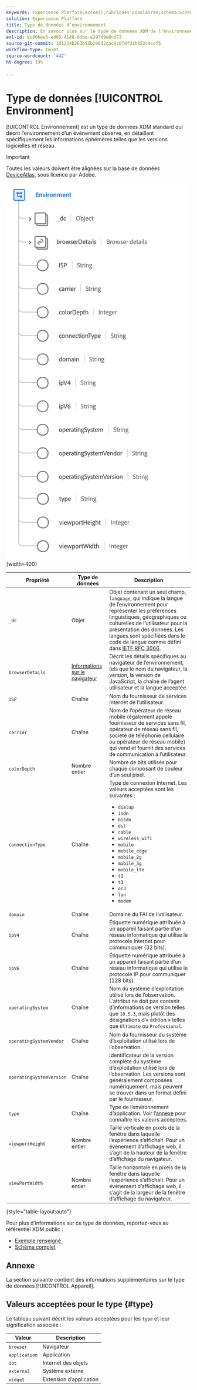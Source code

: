 ```yaml
---
keywords: Experience Platform;accueil;rubriques populaires;schéma;Schéma;XDM;champs;schémas;Schémas;environnement;type de données;type de données;type de données;
solution: Experience Platform
title: Type de données d’environnement
description: En savoir plus sur le type de données XDM de l’environnement.
exl-id: ec806ee5-ed65-4148-9dbe-e297d9e8cd73
source-git-commit: 1d1224b263b55b290d2cac9c07dfd1b852c4cef5
workflow-type: tm+mt
source-wordcount: '442'
ht-degree: 19%

---
```


# Type de données [!UICONTROL Environment]

[!UICONTROL Environnement] est un type de données XDM standard qui décrit l’environnement d’un événement observé, en détaillant spécifiquement les informations éphémères telles que les versions logicielles et réseau.

>[!IMPORTANT]
>
>Toutes les valeurs doivent être alignées sur la base de données [DeviceAtlas](https://deviceatlas.com), sous licence par Adobe.

![](../images/data-types/environment.png){width=400}

| Propriété | Type de données | Description |
| --- | --- | --- |
| `_dc` | Objet | Objet contenant un seul champ, `language`, qui indique la langue de l’environnement pour représenter les préférences linguistiques, géographiques ou culturelles de l’utilisateur pour la présentation des données. Les langues sont spécifiées dans le code de langue comme défini dans [IETF RFC 3066](https://www.ietf.org/rfc/rfc3066.txt). |
| `browserDetails` | [Informations sur le navigateur](./browser-details.md) | Décrit les détails spécifiques au navigateur de l’environnement, tels que le nom du navigateur, la version, la version de JavaScript, la chaîne de l’agent utilisateur et la langue acceptée. |
| `ISP` | Chaîne | Nom du fournisseur de services Internet de l’utilisateur. |
| `carrier` | Chaîne | Nom de l’opérateur de réseau mobile (également appelé fournisseur de services sans fil, opérateur de réseau sans fil, société de téléphonie cellulaire ou opérateur de réseau mobile) qui vend et fournit des services de communication à l’utilisateur. |
| `colorDepth` | Nombre entier | Nombre de bits utilisés pour chaque composant de couleur d’un seul pixel. |
| `connectionType` | Chaîne | Type de connexion Internet. Les valeurs acceptées sont les suivantes : <ul><li>`dialup`</li><li>`isdn`</li><li>`bisdn`</li><li>`dsl`</li><li>`cable`</li><li>`wireless_wifi`</li><li>`mobile`</li><li>`mobile_edge`</li><li>`mobile_2g`</li><li>`mobile_3g`</li><li>`mobile_lte`</li><li>`t1`</li><li>`t3`</li><li>`oc3`</li><li>`lan`</li><li>`modem`</li></ul> |
| `domain` | Chaîne | Domaine du FAI de l’utilisateur. |
| `ipV4` | Chaîne | Étiquette numérique attribuée à un appareil faisant partie d’un réseau informatique qui utilise le protocole Internet pour communiquer (32 bits). |
| `ipV6` | Chaîne | Étiquette numérique attribuée à un appareil faisant partie d’un réseau informatique qui utilise le protocole IP pour communiquer (128 bits). |
| `operatingSystem` | Chaîne | Nom du système d’exploitation utilisé lors de l’observation. L’attribut ne doit pas contenir d’informations de version telles que `10.5.3`, mais plutôt des désignations d’« édition » telles que `Ultimate` ou `Professional`. |
| `operatingSystemVendor` | Chaîne | Nom du fournisseur du système d’exploitation utilisé lors de l’observation. |
| `operatingSystemVersion` | Chaîne | Identificateur de la version complète du système d’exploitation utilisé lors de l’observation. Les versions sont généralement composées numériquement, mais peuvent se trouver dans un format défini par le fournisseur. |
| `type` | Chaîne | Type de l’environnement d’application. Voir l’[annexe](#type) pour connaître les valeurs acceptées. |
| `viewportHeight` | Nombre entier | Taille verticale en pixels de la fenêtre dans laquelle l’expérience s’affichait. Pour un événement d’affichage web, il s’agit de la hauteur de la fenêtre d’affichage du navigateur. |
| `viewPortWidth` | Nombre entier | Taille horizontale en pixels de la fenêtre dans laquelle l’expérience s’affichait. Pour un événement d’affichage web, il s’agit de la largeur de la fenêtre d’affichage du navigateur. |

{style="table-layout:auto"}

Pour plus d’informations sur ce type de données, reportez-vous au référentiel XDM public :

* [&#x200B; Exemple renseigné &#x200B;](https://github.com/adobe/xdm/blob/master/components/datatypes/environment.example.1.json)
* [Schéma complet](https://github.com/adobe/xdm/blob/master/components/datatypes/environment.schema.json)

## Annexe

La section suivante contient des informations supplémentaires sur le type de données [!UICONTROL Appareil].

## Valeurs acceptées pour le type {#type}

Le tableau suivant décrit les valeurs acceptées pour les `type` et leur signification associée :

| Valeur | Description |
| --- | --- |
| `browser` | Navigateur |
| `application` | Application |
| `iot` | Internet des objets |
| `external` | Système externe |
| `widget` | Extension d’application |
